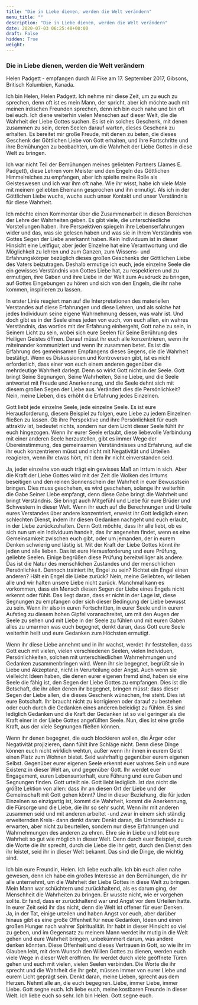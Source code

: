 ```yaml
---
title: "Die in Liebe dienen, werden die Welt verändern"
menu_title: ""
description: "Die in Liebe dienen, werden die Welt verändern"
date: 2020-07-03 06:25:48+00:00
draft: False
hidden: True
weight:
---
```

### Die in Liebe dienen, werden die Welt verändern

Helen Padgett - empfangen durch Al Fike am 17. September 2017, Gibsons, Britisch Kolumbien, Kanada.

Ich bin Helen, Helen Padgett. Ich nehme mir diese Zeit, um zu euch zu sprechen, denn oft ist es mein Mann, der spricht, aber ich möchte auch mit meinen irdischen Freunden sprechen, denn ich bin euch nahe und bin oft bei euch. Ich diene weiterhin vielen Menschen auf dieser Welt, die die Wahrheit der Liebe Gottes suchen. Es ist ein solches Geschenk, mit denen zusammen zu sein, deren Seelen darauf warten, dieses Geschenk zu erhalten. Es bereitet mir große Freude, mit denen zu beten, die dieses Geschenk der Göttlichen Liebe von Gott erhalten, und ihre Fortschritte und ihre Bemühungen zu beobachten, um die Wahrheit der Liebe Gottes in diese Welt zu bringen.

Ich war nicht Teil der Bemühungen meines geliebten Partners (James E. Padgett), diese Lehren vom Meister und den Engeln des Göttlichen Himmelreiches zu empfangen, aber ich spielte meine Rolle als Geisteswesen und ich war ihm oft nahe. Wie ihr wisst, habe ich viele Male mit meinem geliebten Ehemann gesprochen und ihn ermutigt. Als ich in der Göttlichen Liebe wuchs, wuchs auch unser Kontakt und unser Verständnis für diese Wahrheit.

Ich möchte einen Kommentar über die Zusammenarbeit in diesen Bereichen der Lehre der Wahrheiten geben. Es gibt viele, die unterschiedliche Vorstellungen haben. Ihre Perspektiven spiegeln ihre Lebenserfahrungen wider und das, was sie gelesen haben und was sie in ihrem Verständnis von Gottes Segen der Liebe anerkannt haben. Kein Individuum ist in dieser Hinsicht eine Leitfigur, aber jeder Einzelne hat eine Verantwortung und die Möglichkeit zu lehren und zum Ganzen, zum Wissens- und Erfahrungskörper bezüglich dieses großen Geschenks der Göttlichen Liebe des Vaters beizutragen. Deshalb ermutige ich euch, jede einzelne Seele die ein gewisses Verständnis von Gottes Liebe hat, zu respektieren und zu ermutigen, ihre Gaben und ihre Liebe in der Welt zum Ausdruck zu bringen, auf Gottes Eingebungen zu hören und sich von den Engeln, die ihr nahe kommen, inspirieren zu lassen.  

In erster Linie reagiert man auf die Interpretationen des materiellen Verstandes auf diese Erfahrungen und diese Lehren, und als solche hat jedes Individuum seine eigene Wahrnehmung dessen, was wahr ist. Und doch gibt es in der Seele eines jeden von euch, von euch allen, ein wahres Verständnis, das wortlos mit der Erfahrung einhergeht, Gott nahe zu sein, in Seinem Licht zu sein, wobei sich eure Seelen für Seine Berührung des Heiligen Geistes öffnen. Darauf müsst ihr euch alle konzentrieren, wenn ihr miteinander kommuniziert und wenn ihr zusammen betet. Es ist die Erfahrung des gemeinsamen Empfangens dieses Segens, die die Wahrheit bestätigt. Wenn es Diskussionen und Kontroversen gibt, ist es nicht erforderlich, dass einer von euch einem anderen gegenüber die mehrdeutige Wahrheit darlegt. Denn so wirkt Gott nicht in der Seele. Gott bringt Seine Segnungen, Seine Wahrheiten, Seine Liebe, und die Seele antwortet mit Freude und Anerkennung, und die Seele dehnt sich mit diesem großen Segen der Liebe aus. Verändert dies die Persönlichkeit? Nein, meine Lieben, dies erhöht die Erfahrung jedes Einzelnen.

Gott liebt jede einzelne Seele, jede einzelne Seele. Es ist eure Herausforderung, diesem Beispiel zu folgen, eure Liebe zu jedem Einzelnen fließen zu lassen. Ob ihre Perspektive und ihre Persönlichkeit für euch attraktiv ist, bedeutet nichts, sondern nur dem Licht dieser Seele fühlt ihr euch hingezogen. Wenn ihr eurer Seele erlaubt, diese liebevolle Verbindung mit einer anderen Seele herzustellen, gibt es immer Wege der Übereinstimmung, des gemeinsamen Verständnisses und Erfahrung, auf die ihr euch konzentrieren müsst und nicht mit Negativität und Urteilen reagieren, wenn ihr etwas hört, mit dem ihr nicht einverstanden seid.  

Ja, jeder einzelne von euch trägt ein gewisses Maß an Irrtum in sich. Aber die Kraft der Liebe Gottes wird mit der Zeit die Wolken des Irrtums beseitigen und den reinen Sonnenschein der Wahrheit in euer Bewusstsein bringen. Dies muss geschehen, es wird geschehen, solange ihr weiterhin die Gabe Seiner Liebe empfangt, denn diese Gabe bringt die Wahrheit und bringt Verständnis. Sie bringt auch Mitgefühl und Liebe für eure Brüder und Schwestern in dieser Welt. Wenn ihr euch auf die Berechnungen und Urteile eures Verstandes über andere konzentriert, erweist ihr Gott lediglich einen schlechten Dienst, indem ihr diesen Gedanken nachgeht und euch erlaubt, in der Liebe zurückzuhalten. Denn Gott möchte, dass ihr alle liebt, ob es sich nun um ein Individuum handelt, das ihr angenehm findet, wenn es eine Gemeinsamkeit zwischen euch gibt, oder um jemanden, der in eurem Denken schwierig und lästig ist. Mit der Kraft der Liebe Gottes könnt ihr jeden und alle lieben. Das ist eure Herausforderung und eure Prüfung, geliebte Seelen. Einige begrüßen diese Prüfung bereitwilliger als andere. Das ist die Natur des menschlichen Zustandes und der menschlichen Persönlichkeit. Dennoch trainiert ihr, Engel zu sein? Richtet ein Engel einen anderen? Hält ein Engel die Liebe zurück? Nein, meine Geliebten, wir lieben alle und wir halten unsere Liebe nicht zurück. Manchmal kann es vorkommen, dass ein Mensch diesen Segen der Liebe eines Engels nicht erkennt oder fühlt. Das liegt daran, dass er nicht in der Lage ist, diese Segnungen zu empfangen oder sich dieser Bedingung der Liebe bewusst zu sein. Wenn ihr also in euren Fortschritten, in eurer Seele und in eurem Aufstieg zu diesem hohen Gipfel voranschreitet, um mit den Augen der Seele zu sehen und mit Liebe in der Seele zu fühlen und mit euren Gaben alles zu umarmen was euch begegnet, denkt daran, dass Gott eure Seele weiterhin heilt und eure Gedanken zum Höchsten ermutigt.

Wenn ihr diese Liebe annehmt und in ihr wachst, werdet ihr feststellen, dass Gott euch mit vielen, vielen verschiedenen Seelen, vielen Individuen, Persönlichkeiten, solchen mit unterschiedlichen Wahrnehmungen und Gedanken zusammenbringen wird. Wenn ihr sie begegnet, begrüßt sie in Liebe und Akzeptanz, nicht in Verurteilung oder Angst. Auch wenn sie vielleicht Ideen haben, die denen eurer eigenen fremd sind, haben sie eine Seele die fähig ist, den Segen der Liebe Gottes zu empfangen. Dies ist die Botschaft, die ihr allen denen ihr begegnet, bringen müsst: dass dieser Segen der Liebe allen, die dieses Geschenk wünschen, frei steht. Dies ist eure Botschaft. Ihr braucht nicht zu korrigieren oder darauf zu bestehen oder euch durch die Gedanken eines anderen beleidigt zu fühlen. Es sind lediglich Gedanken und die Kraft der Gedanken ist so viel geringer als die Kraft einer in der Liebe Gottes angefüllten Seele. Nun, dies ist eine große Kraft, aus der viele Segnungen fließen können.

Wenn ihr denen begegnet, die euch blockieren wollen, die Ärger oder Negativität projizieren, dann fühlt ihre Schläge nicht. Denn diese Dinge können euch nicht wirklich wehtun, außer wenn ihr ihnen in eurem Geist einen Platz zum Wohnen bietet. Seid wahrhaftig gegenüber eurem eigenen Selbst. Gegenüber eurer eigenen Seele erkennt euer wahres Sein und eure Existenz in dieser Welt an, und gegenüber Gott. Ihr werdet euer Engagement, euren Lebensunterhalt, eure Führung und eure Gaben und Segnungen finden. Gott urteilt nie. Gott liebt lediglich. Ist das nicht die größte Lektion von allen: dass ihr an diesen Ort der Liebe und der Gemeinschaft mit Gott gehen könnt? Und in dieser Beziehung, die für jeden Einzelnen so einzigartig ist, kommt die Wahrheit, kommt die Anerkennung, die Fürsorge und die Liebe, die ihr so sehr sucht.  Wenn ihr mit anderen zusammen seid und mit anderen arbeitet -und zwar in einem sich ständig erweiternden Kreis- dann denkt daran: Denkt daran, die Unterschiede zu erwarten, aber nicht zu beurteilen, sondern nur diese Erfahrungen und Wahrnehmungen des anderen zu ehren. Ehre sie in Liebe und lebt eure Wahrheit so gut wie möglich in dieser Welt. Denn durch euer Beispiel, durch die Worte die ihr sprecht, durch die Liebe die ihr gebt, durch den Dienst den ihr leistet, seid ihr in dieser Welt bekannt. Das sind die Dinge, die wichtig sind.

Ich bin eure Freundin, Helen. Ich liebe euch alle. Ich bin euch allen nahe gewesen, denn ich habe ein großes Interesse an den Bemühungen, die ihr alle unternehmt, um die Wahrheit der Liebe Gottes in diese Welt zu bringen. Mein Mann war schüchtern und zurückhaltend, als es darum ging, der Menschheit die Wahrheiten zu bringen. Er wusste nicht, wie er vorgehen sollte. Er fand, dass er zurückhaltend war und Angst vor dem Urteilen hatte. In eurer Zeit seid ihr das nicht, denn die Welt ist offener für euer Denken. Ja, in der Tat, einige urteilen und haben Angst vor euch, aber darüber hinaus gibt es eine große Offenheit für neue Gedanken, Ideen und einen großen Hunger nach wahrer Spiritualität. Ihr habt in dieser Hinsicht so viel zu geben, und im Gegensatz zu meinem Mann werdet ihr mutig in die Welt gehen und eure Wahrheit bringen, unbekümmert darum, was andere denken könnten. Diese Offenheit und dieses Vertrauen in Gott, so wie ihr im Glauben lebt, mit dem Wunsch den Willen Gottes zu dienen, werden euch viele Wege in dieser Welt eröffnen. Ihr werdet durch viele geöffnete Türen gehen und euch mit vielen, vielen Seelen verbinden. Die Worte die ihr sprecht und die Wahrheit die ihr gebt, müssen immer von eurer Liebe und eurem Licht geprägt sein. Denkt daran, meine Lieben, sprecht aus dem Herzen. Nehmt alle an, die euch begegnen. Liebe, immer Liebe, immer Liebe. Gott segne euch. Ich liebe euch, meine kostbaren Freunde in dieser Welt. Ich liebe euch so sehr. Ich bin Helen. Gott segne euch.
